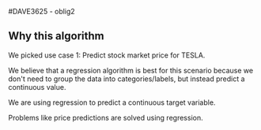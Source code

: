 #DAVE3625 - oblig2

## Why this algorithm

We picked use case 1: Predict stock market price for TESLA.

We believe that a regression algorithm is best for this scenario because we don't need to group the data into categories/labels, but instead predict a continuous value.

We are using regression to predict a continuous target variable.

Problems like price predictions are solved using regression.
